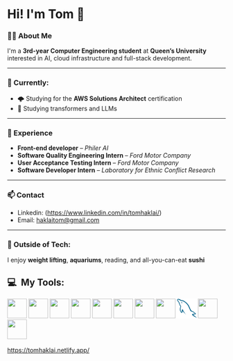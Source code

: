 # Hi! I'm Tom 👋

### 👨‍💻 About Me
I'm a **3rd-year Computer Engineering student** at **Queen’s University** interested in AI, cloud infrastructure and full-stack development.

---

### 🔭 Currently:
- 🌩 Studying for the **AWS Solutions Architect** certification
- 🧠 Studying transformers and LLMs

---

### 💼 Experience
- **Front-end developer** – *Philer AI* 
- **Software Quality Engineering Intern** – *Ford Motor Company*  
- **User Acceptance Testing Intern** – *Ford Motor Company*  
- **Software Developer Intern** – *Laboratory for Ethnic Conflict Research*    

---

### 📫 Contact
- Linkedin: (https://www.linkedin.com/in/tomhaklai/)
- Email: [haklaitom@gmail.com](mailto:haklaitom@gmail.com)

---

### 💬 Outside of Tech:
I enjoy **weight lifting**, **aquariums**, reading, and all-you-can-eat **sushi** 


<h2> 💻 &nbsp;My Tools:</h2>
<p align="left">

<img src="https://cdn.jsdelivr.net/gh/devicons/devicon@latest/icons/python/python-original.svg" width="45" height="45"/>
<img src="https://cdn.jsdelivr.net/gh/devicons/devicon@latest/icons/c/c-original.svg" width="45" height="45"/>
<img src="https://cdn.jsdelivr.net/gh/devicons/devicon@latest/icons/html5/html5-original.svg" width="45" height="45"/>
<img src="https://cdn.jsdelivr.net/gh/devicons/devicon@latest/icons/css3/css3-original.svg" width="45" height="45"/>
<img src="https://cdn.jsdelivr.net/gh/devicons/devicon@latest/icons/javascript/javascript-original.svg" width="45" height="45"/>
<img src="https://cdn.jsdelivr.net/gh/devicons/devicon@latest/icons/react/react-original.svg" width="45" height="45"/>
<img src="https://cdn.jsdelivr.net/gh/devicons/devicon@latest/icons/nodejs/nodejs-original-wordmark.svg" width="45" height="45"/>
<img src="https://cdn.jsdelivr.net/gh/devicons/devicon@latest/icons/nextjs/nextjs-original-wordmark.svg" width="45" height="45"/>
<img src="https://raw.githubusercontent.com/devicons/devicon/master/icons/mysql/mysql-original.svg" width="45" height="45"/>
<img src="https://cdn.jsdelivr.net/gh/devicons/devicon@latest/icons/amazonwebservices/amazonwebservices-original-wordmark.svg" width="45" height="45"/>      
<img src="https://cdn.jsdelivr.net/gh/devicons/devicon@latest/icons/docker/docker-original.svg" width="45" height="45"/>

</p>

https://tomhaklai.netlify.app/
</p>
          
          
          
          
          
          
          
  

</p>

<!--
**tomhakdev/tomhakdev** is a ✨ _special_ ✨ repository because its `README.md` (this file) appears on your GitHub profile.

Here are some ideas to get you started:

- 🔭 I’m currently working on ...
- 🌱 I’m currently learning ...
- 👯 I’m looking to collaborate on ...
- 🤔 I’m looking for help with ...
- 💬 Ask me about ...
- 📫 How to reach me: ...
- 😄 Pronouns: ...
- ⚡ Fun fact: ...
-->

